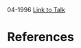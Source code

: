 

04-1996
[Link to Talk](https://www.churchofjesuschrist.org/study/general-conference/1996/04/saturday-morning-session?lang=eng)



# References

